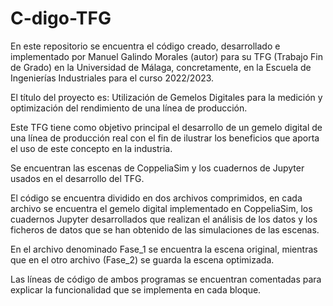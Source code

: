 # C-digo-TFG

En este repositorio se encuentra el código creado, desarrollado e implementado por Manuel Galindo Morales (autor) para su TFG (Trabajo Fin de Grado) en la Universidad de Málaga, concretamente, en la Escuela de Ingenierías Industriales para el curso 2022/2023.

El título del proyecto es: Utilización de Gemelos Digitales para la medición y optimización del rendimiento de una línea de producción. 

Este TFG tiene como objetivo principal el desarrollo de un gemelo digital de una línea de producción real con el fin de ilustrar los beneficios que aporta el uso de este concepto en la industria. 

Se encuentran las escenas de CoppeliaSim y los cuadernos de Jupyter usados en el desarrollo del TFG. 

El código se encuentra dividido en dos archivos comprimidos, en cada archivo se encuentra el gemelo digital implementado en CoppeliaSim, los cuadernos Jupyter desarrollados que realizan el análisis de los datos y los ficheros de datos que se han obtenido de las simulaciones de las escenas.

En el archivo denominado Fase_1 se encuentra la escena original, mientras que en el otro archivo (Fase_2) se guarda la escena optimizada. 

Las líneas de código de ambos programas se encuentran comentadas para explicar la funcionalidad que se implementa en cada bloque.
